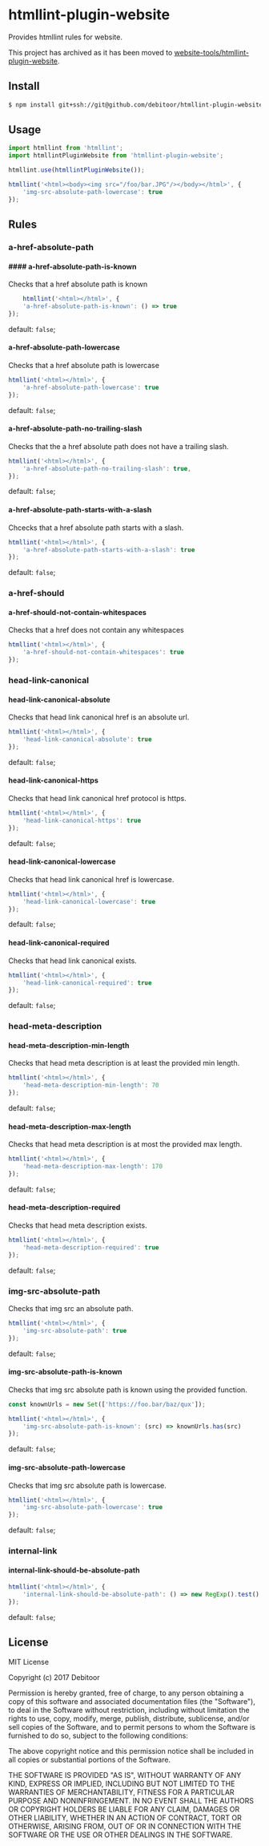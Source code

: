 # htmllint-plugin-website
Provides htmllint rules for website.

This project has archived as it has been moved to [website-tools/htmllint-plugin-website](https://github.com/debitoor/website-tools/tree/master/packages/htmllint-plugin-website).

## Install
``` bash
$ npm install git+ssh://git@github.com/debitoor/htmllint-plugin-website.git
```

## Usage
``` javascript
import htmllint from 'htmllint';
import htmllintPluginWebsite from 'htmllint-plugin-website';

htmllint.use(htmllintPluginWebsite());

htmllint('<html><body><img src="/foo/bar.JPG"/></body></html>', {
	'img-src-absolute-path-lowercase': true
});
```

## Rules

### a-href-absolute-path

#### #### a-href-absolute-path-is-known

Checks that a href absolute path is known

```javascript
	htmllint('<html></html>', {
	'a-href-absolute-path-is-known': () => true
});
```

default: `false`;

#### a-href-absolute-path-lowercase

Checks that a href absolute path is lowercase

``` javascript
htmllint('<html></html>', {
	'a-href-absolute-path-lowercase': true
});
```

default: `false`;

#### a-href-absolute-path-no-trailing-slash

Checks that the a href absolute path does not have a trailing slash.

``` javascript
htmllint('<html></html>', {
	'a-href-absolute-path-no-trailing-slash': true,
});
```

default: `false`;

#### a-href-absolute-path-starts-with-a-slash

Chcecks that a href absolute path starts with a slash.

``` javascript
htmllint('<html></html>', {
	'a-href-absolute-path-starts-with-a-slash': true
});
```

default: `false`;

### a-href-should

#### a-href-should-not-contain-whitespaces

Checks that a href does not contain any whitespaces

``` javascript
htmllint('<html></html>', {
	'a-href-should-not-contain-whitespaces': true
});
```

### head-link-canonical

#### head-link-canonical-absolute

Checks that head link canonical href is an absolute url.

``` javascript
htmllint('<html></html>', {
	'head-link-canonical-absolute': true
});
```

default: `false`;

#### head-link-canonical-https

Checks that head link canonical href protocol is https.

``` javascript
htmllint('<html></html>', {
	'head-link-canonical-https': true
});
```

default: `false`;

#### head-link-canonical-lowercase

Checks that head link canonical href is lowercase.

``` javascript
htmllint('<html></html>', {
	'head-link-canonical-lowercase': true
});
```

default: `false`;

#### head-link-canonical-required

Checks that head link canonical exists.

``` javascript
htmllint('<html></html>', {
	'head-link-canonical-required': true
});
```

default: `false`;

### head-meta-description

#### head-meta-description-min-length

Checks that head meta description is at least the provided min length.

``` javascript
htmllint('<html></html>', {
	'head-meta-description-min-length': 70
});
```

default: `false`;

#### head-meta-description-max-length

Checks that head meta description is at most the provided max length.

``` javascript
htmllint('<html></html>', {
	'head-meta-description-max-length': 170
});
```

default: `false`;

#### head-meta-description-required

Checks that head meta description exists.

``` javascript
htmllint('<html></html>', {
	'head-meta-description-required': true
});
```

default: `false`;

### img-src-absolute-path

Checks that img src an absolute path.

``` javascript
htmllint('<html></html>', {
	'img-src-absolute-path': true
});
```

default: `false`;

#### img-src-absolute-path-is-known

Checks that img src absolute path is known using the provided function.

``` javascript
const knownUrls = new Set(['https://foo.bar/baz/qux']);

htmllint('<html></html>', {
	'img-src-absolute-path-is-known': (src) => knownUrls.has(src)
});
```

default: `false`;

#### img-src-absolute-path-lowercase

Checks that img src absolute path is lowercase.

``` javascript
htmllint('<html></html>', {
	'img-src-absolute-path-lowercase': true
});
```

default: `false`;

### internal-link

#### internal-link-should-be-absolute-path



``` javascript
htmllint('<html></html>', {
	'internal-link-should-be-absolute-path': () => new RegExp().test()
});
```

default: `false`;

## License

MIT License

Copyright (c) 2017 Debitoor

Permission is hereby granted, free of charge, to any person obtaining a copy of this software and associated documentation files (the "Software"), to deal in the Software without restriction, including without limitation the rights to use, copy, modify, merge, publish, distribute, sublicense, and/or sell copies of the Software, and to permit persons to whom the Software is furnished to do so, subject to the following conditions:

The above copyright notice and this permission notice shall be included in all copies or substantial portions of the Software.

THE SOFTWARE IS PROVIDED "AS IS", WITHOUT WARRANTY OF ANY KIND, EXPRESS OR IMPLIED, INCLUDING BUT NOT LIMITED TO THE WARRANTIES OF MERCHANTABILITY, FITNESS FOR A PARTICULAR PURPOSE AND NONINFRINGEMENT. IN NO EVENT SHALL THE AUTHORS OR COPYRIGHT HOLDERS BE LIABLE FOR ANY CLAIM, DAMAGES OR OTHER LIABILITY, WHETHER IN AN ACTION OF CONTRACT, TORT OR OTHERWISE, ARISING FROM, OUT OF OR IN CONNECTION WITH THE SOFTWARE OR THE USE OR OTHER DEALINGS IN THE SOFTWARE.